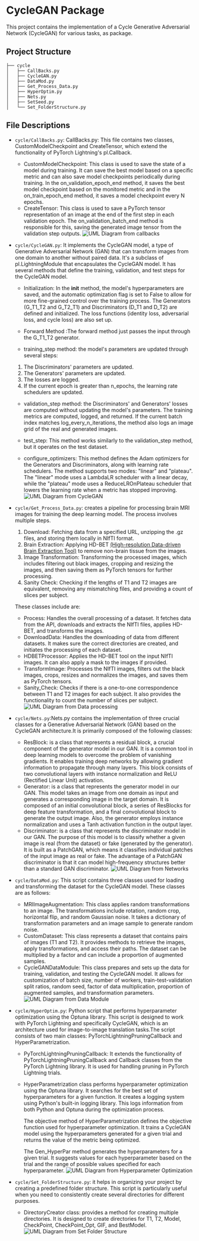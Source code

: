 
# CycleGAN Package
This project contains the implementation of a Cycle Generative Adversarial Network (CycleGAN) for various tasks, as package.


## Project Structure
```
├── cycle
│   ├── CallBacks.py
│   ├── CycleGAN.py
│   ├── DataMod.py
│   ├── Get_Process_Data.py
│   ├── HyperOptim.py
│   ├── Nets.py
│   ├── SetSeed.py
│   └── Set_FolderStructure.py
```

## File Descriptions

- `cycle/CallBacks.py`: CallBacks.py: This file contains two classes, CustomModelCheckpoint and CreateTensor, which extend the functionality of PyTorch Lightning's pl.Callback.

  * CustomModelCheckpoint: This class is used to save the state of a model during training. It can save the best model based on a specific metric and can also save model checkpoints periodically during training. In the on_validation_epoch_end method, it saves the best model checkpoint based on the monitored metric and in the on_train_epoch_end method, it saves a model checkpoint every N epochs.
  * CreateTensor: This class is used to save a PyTorch tensor representation of an image at the end of the first step in each validation epoch. The on_validation_batch_end method is responsible for this, saving the generated image tensor from the validation step outputs.
![UML Diagram from callbacks](https://github.com/agustinroviraquezada/MRI_T1_T2_CycleGAN/blob/main/docs/CallBacks.svg)



- `cycle/CycleGAN.py`: It implements the CycleGAN model, a type of Generative Adversarial Network (GAN) that can transform images from one domain to another without paired data. It's a subclass of pl.LightningModule that encapsulates the CycleGAN model. It has several methods that define the training, validation, and test steps for the CycleGAN model.

   * Initialization: In the __init__ method, the model's hyperparameters are saved, and the automatic optimization flag is set to False to allow for more fine-grained control over the training process. The Generators (G_T1_T2 and G_T2_T1) and Discriminators (D_T1 and D_T2) are defined and initialized. The loss functions (identity loss, adversarial loss, and cycle loss) are also set up.

   * Forward Method :The forward method just passes the input through the G_T1_T2 generator.

   * training_step method:  the model's parameters are updated through several steps:

    1. The Discriminators' parameters are updated.
    2. The Generators' parameters are updated.
    3. The losses are logged.
    4. If the current epoch is greater than n_epochs, the learning rate schedulers are updated.

   * validation_step method: the Discriminators' and Generators' losses are computed without updating the model's parameters. The training metrics are computed, logged, and returned. If the current batch index matches log_every_n_iterations, the method also logs an image grid of the real and generated images.

   * test_step: This method works similarly to the validation_step method, but it operates on the test dataset.

   * configure_optimizers: This method defines the Adam optimizers for the Generators and Discriminators, along with learning rate schedulers. The method supports two modes: "linear" and "plateau". The "linear" mode uses a LambdaLR scheduler with a linear decay, while the "plateau" mode uses a ReduceLROnPlateau scheduler that lowers the learning rate when a metric has stopped improving. 
![UML Diagram from CycleGAN](https://github.com/agustinroviraquezada/MRI_T1_T2_CycleGAN/blob/main/docs/CycleGAN.svg)

- `cycle/Get_Process_Data.py`: creates a pipeline for processing brain MRI images for training the deep learning model. The process involves multiple steps.

  1. Download: Fetching data from a specified URL, unzipping the .gz files, and storing them locally in NIfTI format.
  2. Brain Extraction: Applying HD-BET [(High-resolution Data-driven Brain Extraction Tool)](https://github.com/MIC-DKFZ/HD-BET)
  to remove non-brain tissue from the images.
  3. Image Transformation: Transforming the processed images, which includes filtering out black images, cropping and resizing the images,  and then saving them as PyTorch tensors for further processing.
  4. Sanity Check: Checking if the lengths of T1 and T2 images are equivalent, removing any mismatching files, and providing a count of slices per subject.
  
  These classes include are:
  
  * Process: Handles the overall processing of a dataset. It fetches data from the API, downloads and extracts the NIfTI files, applies HD-BET, and transforms the images.
  * DownloadData: Handles the downloading of data from different datasets. It makes sure the correct directories are created, and initiates the processing of each dataset.
  * HDBETProcessor: Applies the HD-BET tool on the input NIfTI images. It can also apply a mask to the images if provided.
  * TransformImage: Processes the NIfTI images, filters out the black images, crops, resizes and normalizes the images, and saves them as PyTorch tensors.
  * Sanity_Check: Checks if there is a one-to-one correspondence between T1 and T2 images for each subject. It also provides the functionality to count the number of slices per subject.
![UML Diagram from Data processing](https://github.com/agustinroviraquezada/MRI_T1_T2_CycleGAN/blob/main/docs/Get_Process_Data.svg)

- `cycle/Nets.py`:Nets.py contains the implementation of three crucial classes for a Generative Adversarial Network (GAN) based on the CycleGAN architecture.It is primarily composed of the following classes:

  * ResBlock: is a class that represents a residual block, a crucial component of the generator model in our GAN. It is a common tool in  deep learning models to overcome the problem of vanishing gradients. It enables training deep networks by allowing gradient information to propagate through many layers. This block consists of two convolutional layers with instance normalization and ReLU (Rectified Linear Unit) activation.
  * Generator: is a class that represents the generator model in our GAN. This model takes an image from one domain as input and generates a corresponding image in the target domain. It is composed of an initial convolutional block, a series of ResBlocks for deep feature transformation, and a final convolutional block to generate the output image. Also, the generator employs instance normalization and uses a Tanh activation function in the output layer.
  * Discriminator: is a class that represents the discriminator model in our GAN. The purpose of this model is to classify whether a given image is real (from the dataset) or fake (generated by the generator). It is built as a PatchGAN, which means it classifies individual patches of the input image as real or fake. The advantage of a PatchGAN discriminator is that it can model high-frequency structures better than a standard GAN discriminator.
![UML Diagram from Networks](https://github.com/agustinroviraquezada/MRI_T1_T2_CycleGAN/blob/main/docs/Nets.svg)


- `cycle/DataMod.py`: This script contains three classes used for loading and transforming the dataset for the CycleGAN model. These classes are as follows:
  * MRIImageAugmentation: This class applies random transformations to an image. The transformations include rotation, random crop, horizontal flip, and random Gaussian noise. It takes a dictionary of transformation parameters and an image sample to generate random noise.
  * CustomDataset: This class represents a dataset that contains pairs of images (T1 and T2). It provides methods to retrieve the images, apply transformations, and access their paths. The dataset can be multiplied by a factor and can include a proportion of augmented samples.
  * CycleGANDataModule: This class prepares and sets up the data for training, validation, and testing the CycleGAN model. It allows for customization of batch size, number of workers, train-test-validation split ratios, random seed, factor of data multiplication, proportion of augmented samples, and transformation parameters.
![UML Diagram from Data Module](https://github.com/agustinroviraquezada/MRI_T1_T2_CycleGAN/blob/main/docs/DataMod.svg)

- `cycle/HyperOptim.py`: Python script that performs hyperparameter optimization using the Optuna library. This script is designed to work with PyTorch Lightning and specifically CycleGAN, which is an architecture used for image-to-image translation tasks.The script consists of two main classes: PyTorchLightningPruningCallback and HyperParametrization.

   * PyTorchLightningPruningCallback: It extends the functionality of PyTorchLightningPruningCallback and Callback classes from the PyTorch Lightning library. It is used for handling pruning in PyTorch Lightning trials.

    * HyperParametrization class performs hyperparameter optimization using the Optuna library. It searches for the best set of hyperparameters for a given function. It  creates a logging system using Python's built-in logging library. This logs information from both Python and Optuna during the optimization process.

      The objective method of HyperParametrization defines the objective function used for hyperparameter optimization. It trains a CycleGAN model using the hyperparameters generated for a given trial and returns the value of the metric being optimized.

      The Gen_HyperPar method generates the hyperparameters for a given trial. It suggests values for each hyperparameter based on the trial and the range of possible values specified for each hyperparameter.
![UML Diagram from Hyperparameter Optimization](https://github.com/agustinroviraquezada/MRI_T1_T2_CycleGAN/blob/main/docs/HyperOptim.svg)


- `cycle/Set_FolderStructure.py`:  it helps in organizing your project by creating a predefined folder structure. This script is particularly useful when you need to consistently create several directories for different purposes.

    * DirectoryCreator class:  provides a method for creating multiple directories. It is designed to create directories for T1, T2, Model, CheckPoint, CheckPoint_Opt, GIF, and BestModel.
![UML Diagram from Set Folder Structure](https://github.com/agustinroviraquezada/MRI_T1_T2_CycleGAN/blob/main/docs/Set_FolderStructure.svg)

